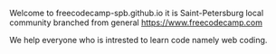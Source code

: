 Welcome to freecodecamp-spb.github.io
it is Saint-Petersburg local community branched from general https://www.freecodecamp.com

We help everyone who is intrested to learn code namely web coding.
